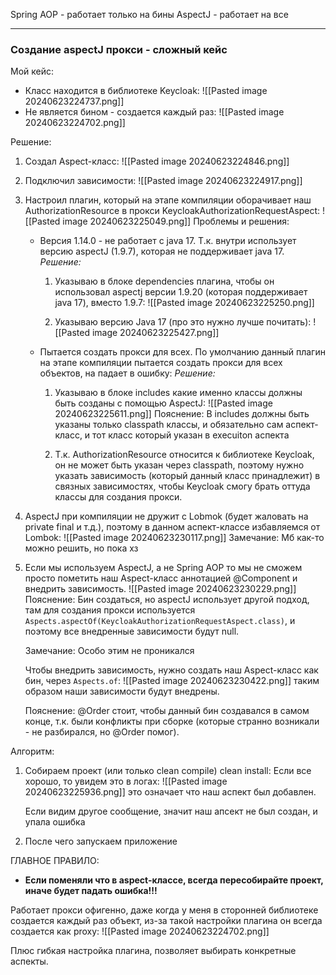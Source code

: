 Spring AOP - работает только на бины
AspectJ - работает на все

---
### Создание aspectJ прокси - сложный кейс

Мой кейс:
- Класс находится в библиотеке Keycloak:
	![[Pasted image 20240623224737.png]]
- Не является бином - создается каждый раз:
	![[Pasted image 20240623224702.png]]

Решение:
1. Создал Aspect-класс:
	![[Pasted image 20240623224846.png]]

2. Подключил зависимости:
	![[Pasted image 20240623224917.png]]

3. Настроил плагин, который на этапе компиляции оборачивает наш AuthorizationResource в прокси KeycloakAuthorizationRequestAspect: 
	![[Pasted image 20240623225049.png]]
	Проблемы и решения:
	- Версия 1.14.0 - не работает с java 17. Т.к. внутри использует версию aspectJ (1.9.7), которая не поддерживает java 17.
		*Решение:*
		1. Указываю в блоке dependencies плагина, чтобы он использовал aspectj версии 1.9.20 (которая поддерживает java 17), вместо 1.9.7:
			![[Pasted image 20240623225250.png]]
			
		2. Указываю версию Java 17 (про это нужно лучше почитать):
			![[Pasted image 20240623225427.png]]

	- Пытается создать прокси для всех. По умолчанию данный плагин на этапе компиляции пытается создать прокси для всех объектов, на падает в ошибку:
		*Решение:*
		1. Указываю в блоке includes какие именно классы должны быть созданы с помощью AspectJ:
			![[Pasted image 20240623225611.png]]
			Пояснение: В includes должны быть указаны только classpath классы, и обязательно сам аспект-класс, и тот класс который указан в execuiton аспекта

		2. Т.к. AuthorizationResource относится к библиотеке Keycloak, он не может быть указан через classpath, поэтому нужно указать зависимость (который данный класс принадлежит) в связных зависимостях, чтобы Keycloak смогу брать оттуда классы для создания прокси.

4. AspectJ при компиляции не дружит с Lobmok (будет жаловать на private final и т.д.), поэтому в данном аспект-классе избавляемся от Lombok:
	![[Pasted image 20240623230117.png]]
	Замечание: Мб как-то можно решить, но пока хз

5. Если мы используем AspectJ, а не Spring AOP то мы не сможем просто пометить наш Aspect-класс аннотацией @Component и внедрить зависимость.
	![[Pasted image 20240623230229.png]]
	Пояснение: Бин создаться, но aspectJ использует другой подход, там для создания прокси используется `Aspects.aspectOf(KeycloakAuthorizationRequestAspect.class)`, и поэтому все внедренные зависимости будут null. 

	Замечание: Особо этим не проникался

	Чтобы внедрить зависимость, нужно создать наш Aspect-класс как бин, через `Aspects.of`:
	![[Pasted image 20240623230422.png]]
	таким образом наши зависимости будут внедрены.

	Пояснение: @Order стоит, чтобы данный бин создавался в самом конце, т.к. были конфликты при сборке (которые странно возникали - не разбирался, но @Order помог).


Алгоритм:
1. Собираем проект (или только clean compile) clean install:
	Если все хорошо, то увидем это в логах:
	![[Pasted image 20240623225936.png]]
	это означает что наш аспект был добавлен.

	Если видим другое сообщение, значит наш апсект не был создан, и упала ошибка

2. После чего запускаем приложение

ГЛАВНОЕ ПРАВИЛО:
- **Если поменяли что в aspect-классе, всегда пересобирайте проект, иначе будет падать ошибка!!!**

Работает прокси офигенно, даже когда у меня в сторонней библиотеке создается каждый раз объект, из-за такой настройки плагина он всегда создается как proxy:
![[Pasted image 20240623224702.png]]

Плюс гибкая настройка плагина, позволяет выбирать конкретные аспекты.